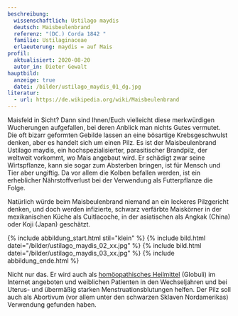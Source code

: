 ```yaml
---
beschreibung:
  wissenschaftlich: Ustilago maydis
  deutsch: Maisbeulenbrand
  referenz: "(DC.) Corda 1842 "
  familie: Ustilaginaceae
  erlaeuterung: maydis = auf Mais
profil:
  aktualisiert: 2020-08-20
  autor_in: Dieter Gewalt
hauptbild:
  anzeige: true
  datei: /bilder/ustilago_maydis_01_dg.jpg
literatur:
  - url: https://de.wikipedia.org/wiki/Maisbeulenbrand
---
```

Maisfeld in Sicht? Dann sind Ihnen/Euch vielleicht diese merkwürdigen Wucherungen aufgefallen, bei deren Anblick man nichts Gutes vermutet. Die oft bizarr geformten Gebilde lassen an eine bösartige Krebsgeschwulst denken, aber es handelt sich um einen Pilz. Es ist der Maisbeulenbrand Ustilago maydis, ein hochspezialisierter, parasitischer Brandpilz, der weltweit vorkommt, wo Mais angebaut wird. Er schädigt zwar seine Wirtspflanze, kann sie sogar zum Absterben bringen, ist für Mensch und Tier aber ungiftig. Da vor allem die Kolben befallen werden, ist ein erheblicher Nährstoffverlust bei der Verwendung als Futterpflanze die Folge.

Natürlich würde beim Maisbeulenbrand niemand an ein leckeres Pilzgericht denken, und doch werden infizierte, schwarz verfärbte Maiskörner in der mexikanischen Küche als Cuitlacoche, in der asiatischen als Angkak (China) oder Koji (Japan) geschätzt. 

{% include abbildung_start.html stil="klein" %}
{% include bild.html datei="/bilder/ustilago_maydis_02_xx.jpg" %}
{% include bild.html datei="/bilder/ustilago_maydis_03_xx.jpg" %}
{% include abbildung_ende.html %}

Nicht nur das. Er wird auch als [homöopathisches Heilmittel](https://www.globuli.de/einzelmittel/globuli-von-t-bis-z/ustilago-maydis/) (Globuli) im Internet angeboten und weiblichen Patienten in den Wechseljahren und bei Uterus- und übermäßig starken Menstruationsblutungen helfen. Der Pilz soll auch als Abortivum (vor allem unter den schwarzen Sklaven Nordamerikas) Verwendung gefunden haben.